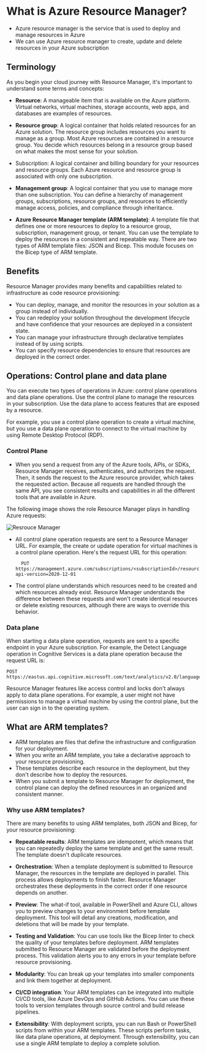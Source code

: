 # What is Azure Resource Manager?

- Azure resource manager is the service that is used to deploy and manage resources in Azure
- We can use Azure resource manager to create, update and delete resources in your Azure subscription

## Terminology 

As you begin your cloud journey with Resource Manager, it's important to understand some terms and concepts:

- <b>Resource</b>: A manageable item that is available on the Azure platform. Virtual networks, virtual machines, storage accounts, web apps, and databases are examples of resources.

- <b>Resource group</b>: A logical container that holds related resources for an Azure solution. The resource group includes resources you want to manage as a group. Most Azure resources are contained in a resource group. You decide which resources belong in a resource group based on what makes the most sense for your solution.

- Subscription: A logical container and billing boundary for your resources and resource groups. Each Azure resource and resource group is associated with only one subscription.

- <b>Management group</b>: A logical container that you use to manage more than one subscription. You can define a hierarchy of management groups, subscriptions, resource groups, and resources to efficiently manage access, policies, and compliance through inheritance.

- <b>Azure Resource Manager template (ARM template)</b>: A template file that defines one or more resources to deploy to a resource group, subscription, management group, or tenant. You can use the template to deploy the resources in a consistent and repeatable way. There are two types of ARM template files: JSON and Bicep. This module focuses on the Bicep type of ARM template.


## Benefits

Resource Manager provides many benefits and capabilities related to infrastructure as code resource provisioning:

- You can deploy, manage, and monitor the resources in your solution as a group instead of individually.
- You can redeploy your solution throughout the development lifecycle and have confidence that your resources are deployed in a consistent state.
- You can manage your infrastructure through declarative templates instead of by using scripts.
- You can specify resource dependencies to ensure that resources are deployed in the correct order.


## Operations: Control plane and data plane

You can execute two types of operations in Azure: control plane operations and data plane operations. Use the control plane to manage the resources in your subscription. Use the data plane to access features that are exposed by a resource.

For example, you use a control plane operation to create a virtual machine, but you use a data plane operation to connect to the virtual machine by using Remote Desktop Protocol (RDP).


### Control Plane

- When you send a request from any of the Azure tools, APIs, or SDKs, Resource Manager receives, authenticates, and authorizes the request. Then, it sends the request to the Azure resource provider, which takes the requested action. Because all requests are handled through the same API, you see consistent results and capabilities in all the different tools that are available in Azure.

The following image shows the role Resource Manager plays in handling Azure requests:

<img src="https://docs.microsoft.com/en-us/learn/modules/includes/media/azure-resource-manager.png" alt="Resrouce Manager" style="text-align:center: 10px;" />


- All control plane operation requests are sent to a Resource Manager URL. For example, the create or update operation for virtual machines is a control plane operation. Here's the request URL for this operation:

        PUT https://management.azure.com/subscriptions/<subscriptionId>/resourceGroups/<resourceGroupName>/providers/Microsoft.Compute/virtualMachines/{virtualMachineName}?api-version=2020-12-01


- The control plane understands which resources need to be created and which resources already exist. Resource Manager understands the difference between these requests and won't create identical resources or delete existing resources, although there are ways to override this behavior.


### Data plane

When starting a data plane operation, requests are sent to a specific endpoint in your Azure subscription. For example, the Detect Language operation in Cognitive Services is a data plane operation because the request URL is:


    POST https://eastus.api.cognitive.microsoft.com/text/analytics/v2.0/languages


Resource Manager features like access control and locks don't always apply to data plane operations. For example, a user might not have permissions to manage a virtual machine by using the control plane, but the user can sign in to the operating system.


## What are ARM templates?

- ARM templates are files that define the infrastructure and configuration for your deployment. 
- When you write an ARM template, you take a declarative approach to your resource provisioning. 
- These templates describe each resource in the deployment, but they don't describe how to deploy the resources. 
- When you submit a template to Resource Manager for deployment, the control plane can deploy the defined resources in an organized and consistent manner. 

### Why use ARM templates?

There are many benefits to using ARM templates, both JSON and Bicep, for your resource provisioning:

- <b>Repeatable results</b>: ARM templates are idempotent, which means that you can repeatedly deploy the same template and get the same result. The template doesn't duplicate resources.

- <b>Orchestration</b>: When a template deployment is submitted to Resource Manager, the resources in the template are deployed in parallel. This process allows deployments to finish faster. Resource Manager orchestrates these deployments in the correct order if one resource depends on another.

- <b>Preview</b>: The what-if tool, available in PowerShell and Azure CLI, allows you to preview changes to your environment before template deployment. This tool will detail any creations, modification, and deletions that will be made by your template.

- <b>Testing and Validation</b>: You can use tools like the Bicep linter to check the quality of your templates before deployment. ARM templates submitted to Resource Manager are validated before the deployment process. This validation alerts you to any errors in your template before resource provisioning.

- <b>Modularity</b>: You can break up your templates into smaller components and link them together at deployment.

- <b>CI/CD integration</b>: Your ARM templates can be integrated into multiple CI/CD tools, like Azure DevOps and GitHub Actions. You can use these tools to version templates through source control and build release pipelines.

- <b>Extensibility</b>: With deployment scripts, you can run Bash or PowerShell scripts from within your ARM templates. These scripts perform tasks, like data plane operations, at deployment. Through extensibility, you can use a single ARM template to deploy a complete solution.



